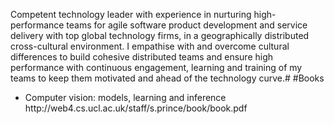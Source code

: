 Competent technology leader with experience in nurturing high-performance teams for agile software product development and service delivery with top global technology firms, in a geographically distributed cross-cultural environment. I empathise with and overcome cultural differences to build cohesive distributed teams and ensure high performance with continuous engagement, learning and training of my teams to keep them motivated and ahead of the technology curve.# #Books 
<ul> 
<li>Computer vision: models, learning and inference   http://web4.cs.ucl.ac.uk/staff/s.prince/book/book.pdf
</ul> 
